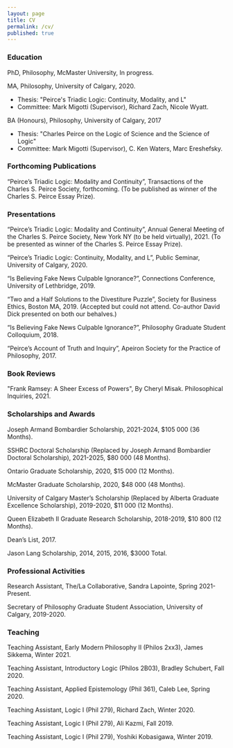 ```yaml
---
layout: page
title: CV
permalink: /cv/
published: true
---
```

### Education

PhD, Philosophy, McMaster University, In progress.

MA, Philosophy, University of Calgary, 2020.
- Thesis: "Peirce's Triadic Logic: Continuity, Modality, and L"
- Committee: Mark Migotti (Supervisor), Richard Zach, Nicole Wyatt.

BA (Honours), Philosophy, University of Calgary, 2017
- Thesis: "Charles Peirce on the Logic of Science and the Science of Logic"
- Committee: Mark Migotti (Supervisor), C. Ken Waters, Marc Ereshefsky.

### Forthcoming Publications

“Peirce’s Triadic Logic: Modality and Continuity”, Transactions of the Charles S. Peirce
Society, forthcoming. (To be published as winner of the Charles S. Peirce Essay Prize).

### Presentations

“Peirce’s Triadic Logic: Modality and Continuity”, Annual General Meeting of the Charles S. Peirce Society, New York NY (to be held virtually), 2021. (To be presented as winner of the Charles S. Peirce Essay Prize).

“Peirce’s Triadic Logic: Continuity, Modality, and L”, Public Seminar, University of Calgary, 2020.

“Is Believing Fake News Culpable Ignorance?”, Connections Conference, University of Lethbridge, 2019.

“Two and a Half Solutions to the Divestiture Puzzle”, Society for Business Ethics, Boston MA, 2019. (Accepted but could not attend. Co-author David Dick presented on both our behalves.)

“Is Believing Fake News Culpable Ignorance?”, Philosophy Graduate Student Colloquium, 2018.

“Peirce’s Account of Truth and Inquiry”, Apeiron Society for the Practice of Philosophy, 2017.

### Book Reviews

"Frank Ramsey: A Sheer Excess of Powers", By Cheryl Misak. Philosophical Inquiries, 2021.

### Scholarships and Awards

Joseph Armand Bombardier Scholarship, 2021-2024, $105 000 (36 Months).

SSHRC Doctoral Scholarship (Replaced by Joseph Armand Bombardier Doctoral Scholarship), 2021-2025, $80 000 (48 Months).

Ontario Graduate Scholarship, 2020, $15 000 (12 Months).

McMaster Graduate Scholarship, 2020, $48 000 (48 Months).

University of Calgary Master’s Scholarship (Replaced by Alberta Graduate Excellence Scholarship), 2019-2020, $11 000 (12 Months).

Queen Elizabeth II Graduate Research Scholarship, 2018-2019, $10 800 (12 Months).

Dean’s List, 2017.

Jason Lang Scholarship, 2014, 2015, 2016, $3000 Total.

### Professional Activities

Research Assistant, The/La Collaborative, Sandra Lapointe, Spring 2021-Present.

Secretary of Philosophy Graduate Student Association, University of Calgary, 2019-2020.

### Teaching

Teaching Assistant, Early Modern Philosophy II (Philos 2xx3), James Sikkema, Winter 2021.

Teaching Assistant, Introductory Logic (Philos 2B03), Bradley Schubert, Fall 2020.

Teaching Assistant, Applied Epistemology (Phil 361), Caleb Lee, Spring 2020.

Teaching Assistant, Logic I (Phil 279), Richard Zach, Winter 2020.

Teaching Assistant, Logic I (Phil 279), Ali Kazmi, Fall 2019.

Teaching Assistant, Logic I (Phil 279), Yoshiki Kobasigawa, Winter 2019.
